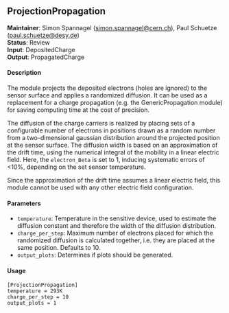 ## ProjectionPropagation
**Maintainer**: Simon Spannagel (<simon.spannagel@cern.ch>), Paul Schuetze (<paul.schuetze@desy.de>)  
**Status**: Review   
**Input**: DepositedCharge   
**Output**: PropagatedCharge   

#### Description
The module projects the deposited electrons (holes are ignored) to the sensor surface and applies a randomized diffusion. It can be used as a replacement for a charge propagation (e.g. the GenericPropagation module) for saving computing time at the cost of precision.

The diffusion of the charge carriers is realized by placing sets of a configurable number of electrons in positions drawn as a random number from a two-dimensional gaussian distribution around the projected position at the sensor surface. The diffusion width is based on an approximation of the drift time, using the numerical integral of the mobility in a linear electric field. Here, the `electron_Beta` is set to 1, inducing systematic errors of <10%, depending on the set sensor temperature.

Since the approximation of the drift time assumes a linear electric field, this module cannot be used with any other electric field configuration.

#### Parameters
* `temperature`: Temperature in the sensitive device, used to estimate the diffusion constant and therefore the width of the diffusion distribution.
* `charge_per_step`: Maximum number of electrons placed for which the randomized diffusion is calculated together, i.e. they are placed at the same position. Defaults to 10.
* `output_plots`: Determines if plots should be generated.


#### Usage
```
[ProjectionPropagation]
temperature = 293K
charge_per_step = 10
output_plots = 1
```